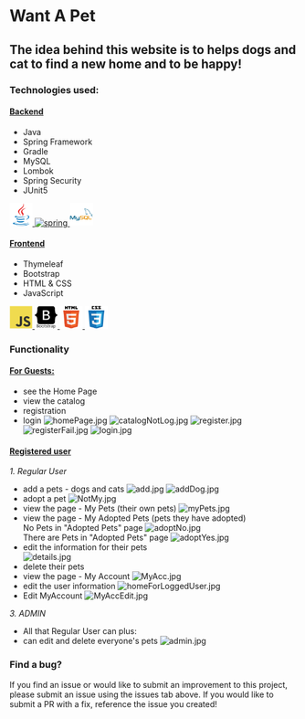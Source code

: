 # Want A Pet

## The idea behind this website is to helps dogs and cat to find a new home and to be happy!

### Technologies used:

#### <u> Backend</u>

* Java
* Spring Framework
* Gradle
* MySQL
* Lombok
* Spring Security
* JUnit5

<p> 
    <a href="https://www.java.com" target="_blank" rel="noreferrer"> 
        <img src="https://raw.githubusercontent.com/devicons/devicon/master/icons/java/java-original.svg" alt="java" width="40" height="40"/> 
    </a>
    <a href="https://spring.io/" target="_blank" rel="noreferrer">
        <img src="https://www.vectorlogo.zone/logos/springio/springio-icon.svg" alt="spring" width="40" height="40"/> 
    </a>
    <a href="https://www.mysql.com/" target="_blank" rel="noreferrer"> 
        <img src="https://raw.githubusercontent.com/devicons/devicon/master/icons/mysql/mysql-original-wordmark.svg" alt="mysql" width="40" height="40"/> 
    </a>
</p>

#### <u> Frontend</u>

* Thymeleaf
* Bootstrap
* HTML & CSS
* JavaScript

<p>
    <a href="https://developer.mozilla.org/en-US/docs/Web/JavaScript" target="_blank" rel="noreferrer"> 
        <img src="https://raw.githubusercontent.com/devicons/devicon/master/icons/javascript/javascript-original.svg" alt="javascript" width="40" height="40"/> 
    </a> 
    <a href="https://getbootstrap.com" target="_blank" rel="noreferrer"> 
        <img src="https://raw.githubusercontent.com/devicons/devicon/master/icons/bootstrap/bootstrap-plain-wordmark.svg" alt="bootstrap" width="40" height="40"/> 
    </a>   
    <a href="https://www.w3.org/html/" target="_blank" rel="noreferrer">
        <img src="https://raw.githubusercontent.com/devicons/devicon/master/icons/html5/html5-original-wordmark.svg" alt="html5" width="40" height="40"/> 
    </a>
    <a href="https://www.w3schools.com/css/" target="_blank" rel="noreferrer"> 
        <img src="https://raw.githubusercontent.com/devicons/devicon/master/icons/css3/css3-original-wordmark.svg" alt="css3" width="40" height="40"/> 
    </a>
</p>

### Functionality

#### <u> For Guests:</u>

* see the Home Page
* view the catalog
* registration
* login
![homePage.jpg](..%2F..%2Fimages%2FhomePage.jpg)
![catalogNotLog.jpg](..%2F..%2Fimages%2FcatalogNotLog.jpg)
![register.jpg](..%2F..%2Fimages%2Fregister.jpg)
![registerFail.jpg](..%2F..%2Fimages%2FregisterFail.jpg)
![login.jpg](..%2F..%2Fimages%2Flogin.jpg)
#### <u> Registered user</u>

<i> 1. Regular User </i>

* add a pets - dogs and cats
![add.jpg](..%2F..%2Fimages%2Fadd.jpg)
![addDog.jpg](..%2F..%2Fimages%2FaddDog.jpg)
* adopt a pet
![NotMy.jpg](..%2F..%2Fimages%2FNotMy.jpg)
* view the page - My Pets (their own pets)
![myPets.jpg](..%2F..%2Fimages%2FmyPets.jpg)
* view the page - My Adopted Pets (pets they have adopted)
<br> No Pets in "Adopted Pets" page
![adoptNo.jpg](..%2F..%2Fimages%2FadoptNo.jpg)
<br> There are Pets in "Adopted Pets" page
![adoptYes.jpg](..%2F..%2Fimages%2FadoptYes.jpg)
* edit the information for their pets
<br> ![details.jpg](..%2F..%2Fimages%2Fdetails.jpg)
* delete their pets
* view the page - My Account
![MyAcc.jpg](..%2F..%2Fimages%2FMyAcc.jpg)
* edit the user information
![homeForLoggedUser.jpg](..%2F..%2Fimages%2FhomeForLoggedUser.jpg)
* Edit MyAccount
![MyAccEdit.jpg](..%2F..%2Fimages%2FMyAccEdit.jpg)


<i> 3. ADMIN </i>

* All that Regular User can plus:
* can edit and delete everyone's pets
![admin.jpg](..%2F..%2Fimages%2Fadmin.jpg)

### Find a bug?

If you find an issue or would like to submit an improvement to this project, please submit an issue using the issues tab
above. If you would like to submit a PR with a fix, reference the issue you created!